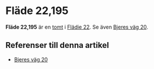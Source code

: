 # Fläde 22,195

**Fläde 22,195** är en [tomt](tomt) i [Flädie 22](flädie%2022). Se även [Bjeres väg 20](bjeres%20väg%2020).

## Referenser till denna artikel

* [Bjeres väg 20](bjeres%20väg%2020)

